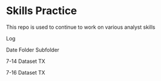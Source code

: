 # Skills Practice

This repo is used to continue to work on various analyst skills

Log

Date         Folder           Subfolder

7-14         Dataset          TX

7-16         Dataset          TX

